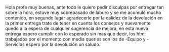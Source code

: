 Hola profe muy buenas, ante todo le quiero pedir disculpas por entregar tan sobre la hora, estuve muy sobrepasado de laburo y se me acumuló mucho contenido, en segundo lugar agradecerle por la calidez de la  devolución en la primer entrega trate de tener en cuenta los consejos y nuevamente quedo a la espera de cualquier sugerencia de mejora, en esta nueva entrega espero cumplir con lo esperado sin mas que decir, los html trabajados por el momento con media queries son los de -Equipo y -Servicios espero por la devolución un saludo.
